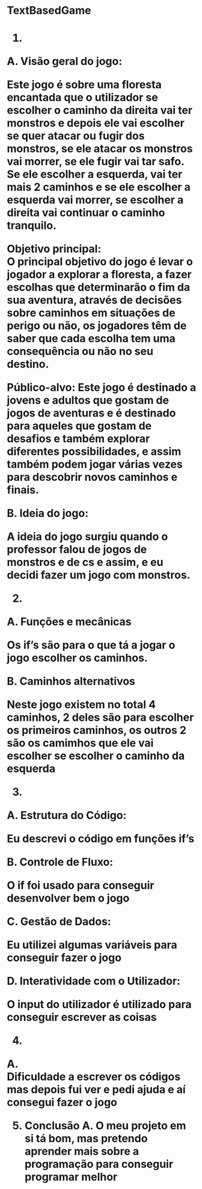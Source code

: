 <h1> TextBasedGame <h1> 

  
1. 
A. Visão geral do jogo:  

Este jogo é sobre uma floresta encantada que o utilizador se escolher o caminho da direita vai ter monstros e depois ele vai escolher se quer atacar ou fugir dos monstros, se ele atacar os monstros vai morrer, se ele fugir vai tar safo. Se ele escolher a esquerda, vai ter mais 2 caminhos e se ele escolher a esquerda vai morrer, se escolher a direita vai continuar o caminho tranquilo. 

Objetivo principal:  
O principal objetivo do jogo é levar o jogador a explorar a floresta, a fazer escolhas que determinarão o fim da sua aventura, através de decisões sobre caminhos em situações de perigo ou não, os jogadores têm de saber que cada escolha tem uma consequência ou não no seu destino.  

Público-alvo: 
Este jogo é destinado a jovens e adultos que gostam de jogos de aventuras e é destinado para aqueles que gostam de desafios e também explorar diferentes possibilidades, e assim também podem jogar várias vezes para descobrir novos caminhos e finais. 


B. Ideia do jogo: 

A ideia do jogo surgiu quando o professor falou de jogos de monstros e de cs e assim, e eu decidi fazer um jogo com monstros. 

 
2.  

A. Funções e mecânicas  

Os if’s são para o que tá a jogar o jogo escolher os caminhos. 

B. Caminhos alternativos 

Neste jogo existem no total 4 caminhos, 2 deles são para escolher os primeiros caminhos, os outros 2 são os camimhos que ele vai escolher se escolher o caminho da esquerda 


3. 

A. Estrutura do Código: 

Eu descrevi o código em funções if’s   


B. Controle de Fluxo: 

O if foi usado para conseguir desenvolver bem o jogo 
 

C. Gestão de Dados: 

Eu utilizei algumas variáveis para conseguir fazer o jogo 
 

D. Interatividade com o Utilizador: 

O input do utilizador é utilizado para conseguir escrever as coisas  

 
4.  
A.  
Dificuldade a escrever os códigos mas depois fui ver e pedi ajuda e aí consegui fazer o jogo 

5. Conclusão
A. 
O meu projeto em si tá bom, mas pretendo aprender mais sobre a programação para conseguir programar melhor


